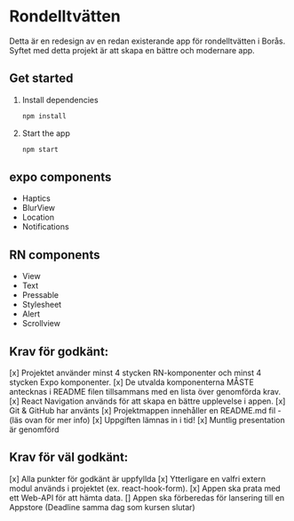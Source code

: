 # Rondelltvätten

Detta är en redesign av en redan existerande app för rondelltvätten i Borås.
Syftet med detta projekt är att skapa en bättre och modernare app.

## Get started

1. Install dependencies

   ```bash
   npm install
   ```

2. Start the app

   ```bash
   npm start
   ```

## expo components

- Haptics
- BlurView
- Location
- Notifications

## RN components

- View
- Text
- Pressable
- Stylesheet
- Alert
- Scrollview

## Krav för godkänt:

[x] Projektet använder minst 4 stycken RN-komponenter och minst 4 stycken Expo
komponenter.
[x] De utvalda komponenterna MÅSTE antecknas i README filen tillsammans med en
lista över genomförda krav.
[x] React Navigation används för att skapa en bättre upplevelse i appen.
[x] Git & GitHub har använts
[x] Projektmappen innehåller en README.md fil - (läs ovan för mer info)
[x] Uppgiften lämnas in i tid!
[x] Muntlig presentation är genomförd

## Krav för väl godkänt:

[x] Alla punkter för godkänt är uppfyllda
[x] Ytterligare en valfri extern modul används i projektet (ex. react-hook-form).
[x] Appen ska prata med ett Web-API för att hämta data.
[] Appen ska förberedas för lansering till en Appstore (Deadline samma dag som kursen
slutar)

